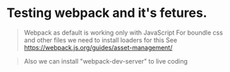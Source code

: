 # Testing webpack and it's fetures.

> Webpack as default is working only with JavaScript
> For boundle css and other files we need to install loaders for this
> See https://webpack.js.org/guides/asset-management/

> Also we can install "webpack-dev-server" to live coding
